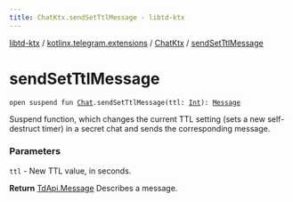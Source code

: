 ```yaml
---
title: ChatKtx.sendSetTtlMessage - libtd-ktx
---
```


[libtd-ktx](../../index.html) / [kotlinx.telegram.extensions](../index.html) / [ChatKtx](index.html) / [sendSetTtlMessage](./send-set-ttl-message.html)

# sendSetTtlMessage

`open suspend fun `[`Chat`](https://tdlibx.github.io/td/docs/org/drinkless/td/libcore/telegram/TdApi.Chat.html)`.sendSetTtlMessage(ttl: `[`Int`](https://kotlinlang.org/api/latest/jvm/stdlib/kotlin/-int/index.html)`): `[`Message`](https://tdlibx.github.io/td/docs/org/drinkless/td/libcore/telegram/TdApi.Message.html)

Suspend function, which changes the current TTL setting (sets a new self-destruct timer) in a
secret chat and sends the corresponding message.

### Parameters

`ttl` - New TTL value, in seconds.

**Return**
[TdApi.Message](https://tdlibx.github.io/td/docs/org/drinkless/td/libcore/telegram/TdApi.Message.html) Describes a message.

